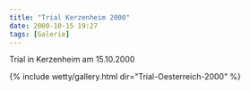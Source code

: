 ```yaml
---
title: "Trial Kerzenheim 2000"
date: 2000-10-15 19:27
tags: [Galerie]
---
```

Trial in Kerzenheim am 15.10.2000 

<!--more-->

{% include wetty/gallery.html dir="Trial-Oesterreich-2000" %}
